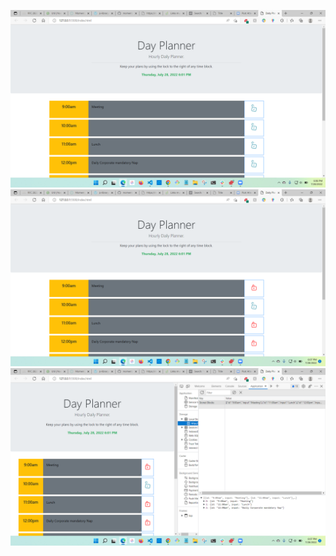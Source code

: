 ![](assets/CSS/images/2022-07-28.png)
![](assets/CSS/images/2022-07-28%20(1).png)
![](assets/CSS/images/2022-07-28%20(2).png)